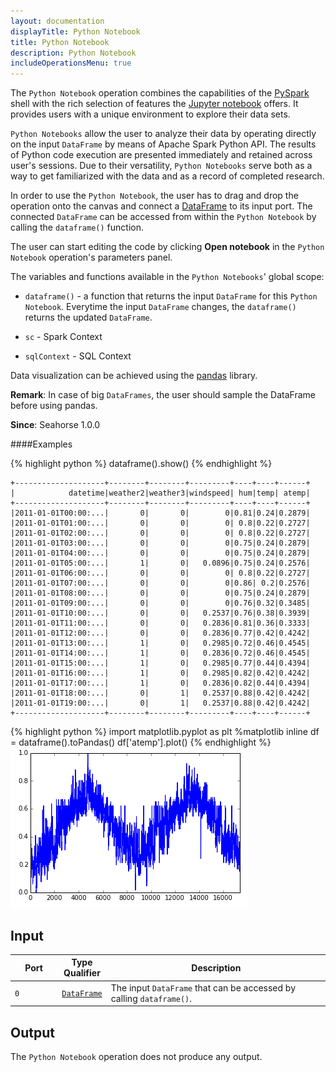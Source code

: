 ```yaml
---
layout: documentation
displayTitle: Python Notebook
title: Python Notebook
description: Python Notebook
includeOperationsMenu: true
---
```


The `Python Notebook` operation combines the capabilities of the
<a target="_blank" href="{{ site.SPARK_DOCS }}/api/python/">PySpark</a> shell with
the rich selection of features the <a target="_blank" href="https://jupyter.org/">Jupyter
notebook</a> offers. It provides users with a unique environment to explore their data sets.

`Python Notebooks` allow the user to analyze their data by operating directly on the input `DataFrame`
by means of Apache Spark Python API. The results of Python code execution are presented immediately
and retained across user's sessions. Due to their versatility, `Python Notebooks` serve both as a way to
get familiarized with the data and as a record of completed research.

In order to use the `Python Notebook`, the user has to drag and drop the operation onto the canvas and
connect a [DataFrame](../classes/dataframe.html) to its input port. The connected `DataFrame` can
be accessed from within the `Python Notebook` by calling the `dataframe()` function.

The user can start editing the code by clicking **Open notebook** in the `Python Notebook` operation's
parameters panel.

The variables and functions available in the `Python Notebooks`' global scope:

* `dataframe()` - a function that returns the input `DataFrame` for this `Python Notebook`.
Everytime the input `DataFrame` changes, the `dataframe()` returns the updated `DataFrame`.

* `sc` - Spark Context

* `sqlContext` - SQL Context

Data visualization can be achieved using the
<a target="_blank" href="{{ site.PANDAS_LIBRARY_ADDRESS }}">pandas</a> library.

**Remark**: In case of big `DataFrames`, the user should sample the DataFrame before using pandas.

**Since**: Seahorse 1.0.0

####Examples

{% highlight python %}
dataframe().show()
{% endhighlight %}

    +--------------------+--------+--------+---------+----+----+------+
    |            datetime|weather2|weather3|windspeed| hum|temp| atemp|
    +--------------------+--------+--------+---------+----+----+------+
    |2011-01-01T00:00:...|       0|       0|        0|0.81|0.24|0.2879|
    |2011-01-01T01:00:...|       0|       0|        0| 0.8|0.22|0.2727|
    |2011-01-01T02:00:...|       0|       0|        0| 0.8|0.22|0.2727|
    |2011-01-01T03:00:...|       0|       0|        0|0.75|0.24|0.2879|
    |2011-01-01T04:00:...|       0|       0|        0|0.75|0.24|0.2879|
    |2011-01-01T05:00:...|       1|       0|   0.0896|0.75|0.24|0.2576|
    |2011-01-01T06:00:...|       0|       0|        0| 0.8|0.22|0.2727|
    |2011-01-01T07:00:...|       0|       0|        0|0.86| 0.2|0.2576|
    |2011-01-01T08:00:...|       0|       0|        0|0.75|0.24|0.2879|
    |2011-01-01T09:00:...|       0|       0|        0|0.76|0.32|0.3485|
    |2011-01-01T10:00:...|       0|       0|   0.2537|0.76|0.38|0.3939|
    |2011-01-01T11:00:...|       0|       0|   0.2836|0.81|0.36|0.3333|
    |2011-01-01T12:00:...|       0|       0|   0.2836|0.77|0.42|0.4242|
    |2011-01-01T13:00:...|       1|       0|   0.2985|0.72|0.46|0.4545|
    |2011-01-01T14:00:...|       1|       0|   0.2836|0.72|0.46|0.4545|
    |2011-01-01T15:00:...|       1|       0|   0.2985|0.77|0.44|0.4394|
    |2011-01-01T16:00:...|       1|       0|   0.2985|0.82|0.42|0.4242|
    |2011-01-01T17:00:...|       1|       0|   0.2836|0.82|0.44|0.4394|
    |2011-01-01T18:00:...|       0|       1|   0.2537|0.88|0.42|0.4242|
    |2011-01-01T19:00:...|       0|       1|   0.2537|0.88|0.42|0.4242|
    +--------------------+--------+--------+---------+----+----+------+

{% highlight python %}
import matplotlib.pyplot as plt
%matplotlib inline
df = dataframe().toPandas()
df['atemp'].plot()
{% endhighlight %}
<img class="img-responsive" src="../img/notebook_plot.png" />

## Input

<table>
<thead>
<tr>
<th style="width:15%">Port</th>
<th style="width:15%">Type Qualifier</th>
<th style="width:70%">Description</th>
</tr>
</thead>
<tbody>
<tr>
<td><code>0</code></td>
<td><code><a href="../classes/dataframe.html">DataFrame</a></code></td>
<td>The input <code>DataFrame</code> that can be accessed by calling <code>dataframe()</code>.</td>
</tr>
</tbody>
</table>

## Output

The `Python Notebook` operation does not produce any output.
